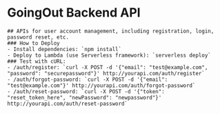 # GoingOut Backend API
    ## APIs for user account management, including registration, login, password reset, etc.
    ### How to Deploy
    - Install dependencies: `npm install`
    - Deploy to Lambda (use Serverless framework): `serverless deploy`
    ### Test with cURL:
    - /auth/register: `curl -X POST -d '{"email": "test@example.com", "password": "securepassword"}' http://yourapi.com/auth/register`
    - /auth/forgot-password: `curl -X POST -d '{"email": "test@example.com"}' http://yourapi.com/auth/forgot-password`
    - /auth/reset-password: `curl -X POST -d '{"token": "reset_token_here", "newPassword": "newpassword"}' http://yourapi.com/auth/reset-password`